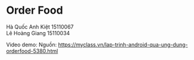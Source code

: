 # Order Food
Hà Quốc Anh Kiệt 15110067 <br>
Lê Hoàng Giang 15110034

</hr>

Video demo: 
Nguồn: https://myclass.vn/lap-trinh-android-qua-ung-dung-orderfood-5380.html
